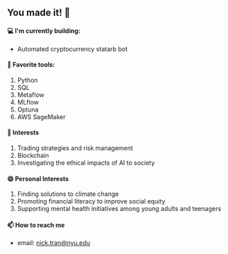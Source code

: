 ## You made it! 👋

#### 💻 I'm currently building:
- Automated cryptocurrency statarb bot

#### 🔨 Favorite tools: 
1. Python
2. SQL
3. Metaflow
4. MLflow
5. Optuna
6. AWS SageMaker 

#### 🌱  Interests
1. Trading strategies and risk management
2. Blockchain
3. Investigating the ethical impacts of AI to society

#### 😄 Personal Interests
1. Finding solutions to climate change
2. Promoting financial literacy to improve social equity
3. Supporting mental health initiatives among young adults and teenagers

#### 📫 How to reach me
- email: nick.tran@nyu.edu
<!--
**trannolis/trannolis** is a ✨ _special_ ✨ repository because its `README.md` (this file) appears on your GitHub profile.

Here are some ideas to get you started:

- 🔭 I’m currently working on ...
- 🌱 I’m currently learning ...
- 👯 I’m looking to collaborate on ...
- 🤔 I’m looking for help with ...
- 💬 Ask me about ...
- 📫 How to reach me: ...
- 😄 Pronouns: ...
- ⚡ Fun fact: ...
-->
